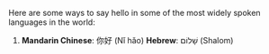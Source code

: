 Here are some ways to say hello in some of the most widely spoken languages in the world:

1. **Mandarin Chinese**: 你好 (Nǐ hǎo)
   **Hebrew**: שָׁלוֹם (Shalom)